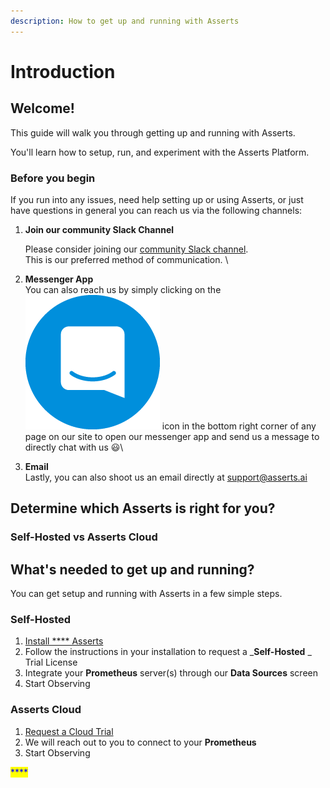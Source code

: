 ```yaml
---
description: How to get up and running with Asserts
---
```


# Introduction

## Welcome!

This guide will walk you through getting up and running with Asserts.

You'll learn how to setup, run, and experiment with the Asserts Platform.



### **Before you begin**

If you run into any issues, need help setting up or using Asserts, or just have questions in general you can reach us via the following channels:

1.  **Join our community Slack Channel**

    Please consider joining our [community Slack channel](https://join.slack.com/t/asserts-community/shared\_invite/zt-1aobjmmls-xT1HwiSp1DNFXPeEvQEb5A). \
    This is our preferred method of communication. \

2. **Messenger App**\
   You can also reach us by simply clicking on the <img src=".gitbook/assets/intercom-icon-27.jpg" alt="" data-size="line"> icon in the bottom right corner of any page on our site to open our messenger app and send us a message <mark style="color:blue;"></mark> to directly chat with us 😃\

3. **Email**\
   Lastly, you can also shoot us an email directly at [support@asserts.ai](mailto:support@asserts.ai)



## Determine which Asserts is right for you?

### Self-Hosted vs Asserts Cloud



## What's needed to get up and running? <a href="#system-requirements" id="system-requirements"></a>

&#x20; You can get setup and running with Asserts in a few simple steps.

### Self-Hosted

1. [Install **** Asserts](getting-started/self-hosted/#installation-options)
2. Follow the instructions in your installation to request a _**Self-Hosted** _ Trial License
3. Integrate your **Prometheus** server(s) through our **Data Sources** screen
4. Start Observing

### Asserts Cloud

1. [Request a Cloud Trial](https://share.hsforms.com/1Cc0HO62KRIy2-TZpbvcTwwbvn02)
2. We will reach out to you to connect to your **Prometheus**
3. Start Observing

<mark style="color:blue;">****</mark>
